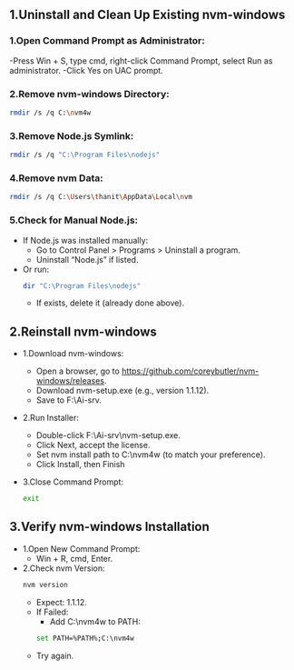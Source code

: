 ## 1.Uninstall and Clean Up Existing nvm-windows
### 1.Open Command Prompt as Administrator:
  -Press Win + S, type cmd, right-click Command Prompt, select Run as administrator.
  -Click Yes on UAC prompt.
### 2.Remove nvm-windows Directory:
  ```bash
  rmdir /s /q C:\nvm4w
  ```
### 3.Remove Node.js Symlink:
  ```bash
  rmdir /s /q "C:\Program Files\nodejs"
  ```
### 4.Remove nvm Data:
  ```bash
  rmdir /s /q C:\Users\thanit\AppData\Local\nvm
  ```
### 5.Check for Manual Node.js:
- If Node.js was installed manually:
  - Go to Control Panel > Programs > Uninstall a program.
  - Uninstall “Node.js” if listed.
- Or run:
  ```bash
  dir "C:\Program Files\nodejs"
  ```
  - If exists, delete it (already done above).

## 2.Reinstall nvm-windows
- 1.Download nvm-windows:
    - Open a browser, go to https://github.com/coreybutler/nvm-windows/releases.
    - Download nvm-setup.exe (e.g., version 1.1.12).
    - Save to F:\Ai-srv.

- 2.Run Installer:
    - Double-click F:\Ai-srv\nvm-setup.exe.
    - Click Next, accept the license.
    - Set nvm install path to C:\nvm4w (to match your preference).
    - Click Install, then Finish

- 3.Close Command Prompt:
  ```bash
  exit
  ```
## 3.Verify nvm-windows Installation
- 1.Open New Command Prompt:
  - Win + R, cmd, Enter.
- 2.Check nvm Version:
  ```bash
  nvm version
  ```
  - Expect: 1.1.12.
  - If Failed:
    - Add C:\nvm4w to PATH:
    ```bash
    set PATH=%PATH%;C:\nvm4w
    ```
  - Try again.






  


 




